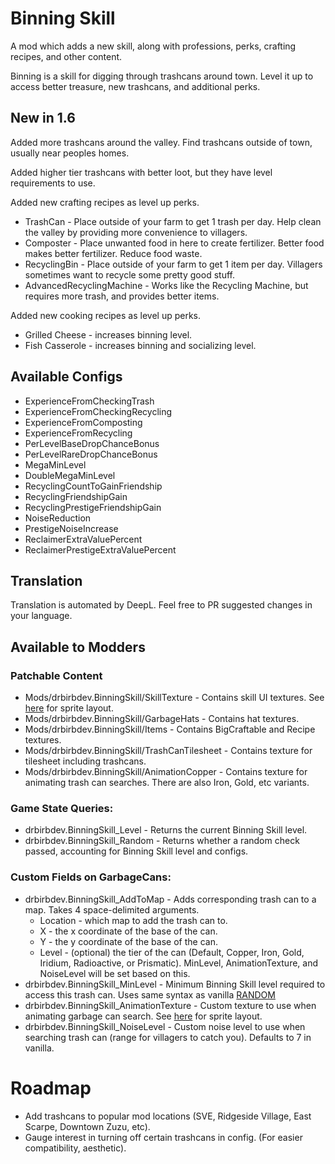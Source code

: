 ﻿# Binning Skill

A mod which adds a new skill, along with professions, perks, crafting recipes, and other content.

Binning is a skill for digging through trashcans around town.  Level it up to access better treasure, new trashcans, and additional perks.

## New in 1.6

Added more trashcans around the valley.  Find trashcans outside of town, usually near peoples homes.

Added higher tier trashcans with better loot, but they have level requirements to use.

Added new crafting recipes as level up perks.

* TrashCan - Place outside of your farm to get 1 trash per day. Help clean the valley by providing more convenience to villagers.
* Composter - Place unwanted food in here to create fertilizer. Better food makes better fertilizer. Reduce food waste.
* RecyclingBin - Place outside of your farm to get 1 item per day. Villagers sometimes want to recycle some pretty good stuff.
* AdvancedRecyclingMachine - Works like the Recycling Machine, but requires more trash, and provides better items.

Added new cooking recipes as level up perks.

* Grilled Cheese - increases binning level.
* Fish Casserole - increases binning and socializing level.

## Available Configs

* ExperienceFromCheckingTrash
* ExperienceFromCheckingRecycling
* ExperienceFromComposting
* ExperienceFromRecycling
* PerLevelBaseDropChanceBonus
* PerLevelRareDropChanceBonus
* MegaMinLevel
* DoubleMegaMinLevel
* RecyclingCountToGainFriendship
* RecyclingFriendshipGain
* RecyclingPrestigeFriendshipGain
* NoiseReduction
* PrestigeNoiseIncrease
* ReclaimerExtraValuePercent
* ReclaimerPrestigeExtraValuePercent

## Translation

Translation is automated by DeepL.  Feel free to PR suggested changes in your language.

## Available to Modders

### Patchable Content

* Mods/drbirbdev.BinningSkill/SkillTexture - Contains skill UI textures. See [here](assets/skill_texture.png) for sprite layout.
* Mods/drbirbdev.BinningSkill/GarbageHats - Contains hat textures.
* Mods/drbirbdev.BinningSkill/Items - Contains BigCraftable and Recipe textures.
* Mods/drbirbdev.BinningSkill/TrashCanTilesheet - Contains texture for tilesheet including trashcans.
* Mods/drbirbdev.BinningSkill/AnimationCopper - Contains texture for animating trash can searches.  There are also Iron, Gold, etc variants.

### Game State Queries:

* drbirbdev.BinningSkill_Level - Returns the current Binning Skill level.
* drbirbdev.BinningSkill_Random - Returns whether a random check passed, accounting for Binning Skill level and configs.

### Custom Fields on GarbageCans:

* drbirbdev.BinningSkill_AddToMap - Adds corresponding trash can to a map. Takes 4 space-delimited arguments.
  * Location - which map to add the trash can to.
  * X - the x coordinate of the base of the can.
  * Y - the y coordinate of the base of the can.
  * Level - (optional) the tier of the can (Default, Copper, Iron, Gold, Iridium, Radioactive, or Prismatic).  MinLevel, AnimationTexture, and NoiseLevel will be set based on this.
* drbirbdev.BinningSkill_MinLevel - Minimum Binning Skill level required to access this trash can. Uses same syntax as vanilla [RANDOM](https://stardewvalleywiki.com/Modding:Game_state_queries#Randomization)
* drbirbdev.BinningSkill_AnimationTexture - Custom texture to use when animating garbage can search. See [here](./assets/animation_copper_can.png) for sprite layout.
* drbirbdev.BinningSkill_NoiseLevel - Custom noise level to use when searching trash can (range for villagers to catch you).  Defaults to 7 in vanilla.

# Roadmap

* Add trashcans to popular mod locations (SVE, Ridgeside Village, East Scarpe, Downtown Zuzu, etc).
* Gauge interest in turning off certain trashcans in config. (For easier compatibility, aesthetic).
